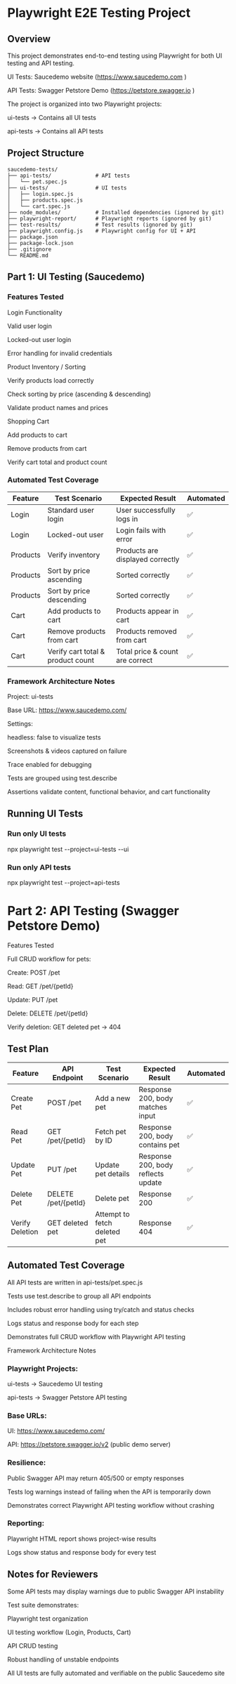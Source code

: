 # Playwright E2E Testing Project

## Overview

This project demonstrates end-to-end testing using Playwright for both UI testing and API testing.

UI Tests: Saucedemo website (https://www.saucedemo.com
)

API Tests: Swagger Petstore Demo (https://petstore.swagger.io
)

The project is organized into two Playwright projects:

ui-tests → Contains all UI tests

api-tests → Contains all API tests

## Project Structure
```
saucedemo-tests/
├── api-tests/              # API tests
│   └── pet.spec.js
├── ui-tests/               # UI tests
│   ├── login.spec.js
│   ├── products.spec.js
│   └── cart.spec.js
├── node_modules/           # Installed dependencies (ignored by git)
├── playwright-report/      # Playwright reports (ignored by git)
├── test-results/           # Test results (ignored by git)
├── playwright.config.js    # Playwright config for UI + API
├── package.json
├── package-lock.json
├── .gitignore
└── README.md
```


## Part 1: UI Testing (Saucedemo)
### Features Tested

Login Functionality

Valid user login

Locked-out user login

Error handling for invalid credentials

Product Inventory / Sorting

Verify products load correctly

Check sorting by price (ascending & descending)

Validate product names and prices

Shopping Cart

Add products to cart

Remove products from cart

Verify cart total and product count

### Automated Test Coverage

| Feature | Test Scenario | Expected Result | Automated |
|---------|---------------|----------------|-----------|
| Login | Standard user login | User successfully logs in | ✅ |
| Login | Locked-out user | Login fails with error | ✅ |
| Products | Verify inventory | Products are displayed correctly | ✅ |
| Products | Sort by price ascending | Sorted correctly | ✅ |
| Products | Sort by price descending | Sorted correctly | ✅ |
| Cart | Add products to cart | Products appear in cart | ✅ |
| Cart | Remove products from cart | Products removed from cart | ✅ |
| Cart | Verify cart total & product count | Total price & count are correct | ✅ |

### Framework Architecture Notes

Project: ui-tests

Base URL: https://www.saucedemo.com/

Settings:

headless: false to visualize tests

Screenshots & videos captured on failure

Trace enabled for debugging

Tests are grouped using test.describe

Assertions validate content, functional behavior, and cart functionality

## Running UI Tests
### Run only UI tests
npx playwright test --project=ui-tests --ui

### Run only API tests
npx playwright test --project=api-tests

# Part 2: API Testing (Swagger Petstore Demo)
Features Tested

Full CRUD workflow for pets:

Create: POST /pet

Read: GET /pet/{petId}

Update: PUT /pet

Delete: DELETE /pet/{petId}

Verify deletion: GET deleted pet → 404

## Test Plan

| Feature | API Endpoint | Test Scenario | Expected Result | Automated |
|---------|-------------|---------------|----------------|-----------|
| Create Pet | POST /pet | Add a new pet | Response 200, body matches input | ✅ |
| Read Pet | GET /pet/{petId} | Fetch pet by ID | Response 200, body contains pet | ✅ |
| Update Pet | PUT /pet | Update pet details | Response 200, body reflects update | ✅ |
| Delete Pet | DELETE /pet/{petId} | Delete pet | Response 200 | ✅ |
| Verify Deletion | GET deleted pet | Attempt to fetch deleted pet | Response 404 | ✅ |

## Automated Test Coverage

All API tests are written in api-tests/pet.spec.js

Tests use test.describe to group all API endpoints

Includes robust error handling using try/catch and status checks

Logs status and response body for each step

Demonstrates full CRUD workflow with Playwright API testing

Framework Architecture Notes

### Playwright Projects:

ui-tests → Saucedemo UI testing

api-tests → Swagger Petstore API testing

### Base URLs:

UI: https://www.saucedemo.com/

API: https://petstore.swagger.io/v2 (public demo server)

### Resilience:

Public Swagger API may return 405/500 or empty responses

Tests log warnings instead of failing when the API is temporarily down

Demonstrates correct Playwright API testing workflow without crashing

### Reporting:

Playwright HTML report shows project-wise results

Logs show status and response body for every test

## Notes for Reviewers

Some API tests may display warnings due to public Swagger API instability

Test suite demonstrates:

Playwright test organization

UI testing workflow (Login, Products, Cart)

API CRUD testing

Robust handling of unstable endpoints

All UI tests are fully automated and verifiable on the public Saucedemo site
